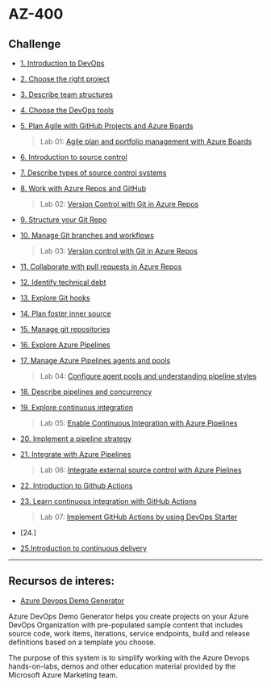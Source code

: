 # AZ-400

## Challenge

- [1. Introduction to DevOps](https://learn.microsoft.com/en-us/training/modules/introduction-to-devops/)

- [2. Choose the right project](https://learn.microsoft.com/en-us/training/modules/choose-right-project/)

- [3. Describe team structures](https://learn.microsoft.com/en-us/training/modules/describe-team-structures/)

- [4. Choose the DevOps tools](https://learn.microsoft.com/en-us/training/modules/migrate-to-devops)

- [5. Plan Agile with GitHub Projects and Azure Boards](https://learn.microsoft.com/en-us/training/modules/plan-agile-github-projects-azure-boards)  
  > Lab 01:
  > [Agile plan and portfolio management with Azure Boards](https://learn.microsoft.com/en-us/training/modules/plan-agile-github-projects-azure-boards/9-agile-plan-portfolio-management-azure-boards)

- [6. Introduction to source control](https://learn.microsoft.com/en-us/training/modules/introduction-to-source-control/)

- [7. Describe types of source control systems](https://learn.microsoft.com/en-us/training/modules/describe-types-of-source-control-systems/)

- [8. Work with Azure Repos and GitHub](https://learn.microsoft.com/en-us/training/modules/work-azure-repos-github/)  
  > Lab 02:
  > [Version Control with Git in Azure Repos](https://learn.microsoft.com/en-us/training/modules/work-azure-repos-github/7-version-control-git-azure-repos)

- [9. Structure your Git Repo](https://learn.microsoft.com/en-us/training/modules/structure-your-git-repo/)

- [10. Manage Git branches and workflows](https://learn.microsoft.com/en-us/training/modules/manage-git-branches-workflows)  
  > Lab 03:
  > [Version control with Git in Azure Repos](https://learn.microsoft.com/en-us/training/modules/manage-git-branches-workflows/7-version-control-git-azure-repos)

- [11. Collaborate with pull requests in Azure Repos](https://learn.microsoft.com/en-us/training/modules/collaborate-pull-requests-azure-repos/)

- [12. Identify technical debt](https://learn.microsoft.com/en-us/training/modules/identify-technical-debt)

- [13. Explore Git hooks](https://learn.microsoft.com/en-us/training/modules/explore-git-hooks)

- [14. Plan foster inner source](https://learn.microsoft.com/en-us/training/modules/plan-fostering-inner-source)

- [15. Manage git repositories](https://learn.microsoft.com/en-us/training/modules/manage-git-repositories)

- [16. Explore Azure Pipelines](https://learn.microsoft.com/en-us/training/modules/explore-azure-pipelines)

- [17. Manage Azure Pipelines agents and pools](https://learn.microsoft.com/en-us/training/modules/manage-azure-pipeline-agents-pools/)  
  > Lab 04:
  > [Configure agent pools and understanding pipeline styles](https://learn.microsoft.com/en-us/training/modules/manage-azure-pipeline-agents-pools/11-configure-agent-pools-understand-pipeline-styles)

- [18. Describe pipelines and concurrency](https://learn.microsoft.com/en-us/training/modules/describe-pipelines-concurrency)

- [19. Explore continuous integration](https://learn.microsoft.com/en-us/training/modules/explore-continuous-integration)  
  > Lab 05:
  > [Enable Continuous Integration with Azure Pipelines](https://learn.microsoft.com/en-us/training/modules/explore-continuous-integration/6-enable-continuous-integration-azure-pipelines)

- [20. Implement a pipeline strategy](https://learn.microsoft.com/en-us/training/modules/implement-pipeline-strategy)

- [21. Integrate with Azure Pipelines](https://learn.microsoft.com/en-us/training/modules/integrate-azure-pipelines/)  
  > Lab 06:
  > [Integrate external source control with Azure Pielines](https://learn.microsoft.com/en-us/training/modules/integrate-azure-pipelines/7-integrate-external-source-control-with-azure-pipelines)

- [22. Introduction to Github Actions](https://learn.microsoft.com/en-us/training/modules/introduction-to-github-actions)

- [23. Learn continuous integration with GitHub Actions](https://learn.microsoft.com/en-us/training/modules/learn-continuous-integration-github-actions)  
  > Lab 07:
  > [Implement GitHub Actions by using DevOps Starter](https://learn.microsoft.com/en-us/training/modules/learn-continuous-integration-github-actions/10-implement-github-actions-by-using-devops-starter)

- [24.]

- [25.Introduction to continuous delivery](https://learn.microsoft.com/en-us/training/modules/introduction-to-continuous-delivery)

***

## Recursos de interes:

- [Azure Devops Demo Generator](https://azuredevopsdemogenerator.azurewebsites.net/)

Azure DevOps Demo Generator helps you create projects on your Azure DevOps Organization with pre-populated sample content that includes source code, work items, iterations, service endpoints, build and release definitions based on a template you choose.

The purpose of this system is to simplify working with the Azure Devops hands-on-labs, demos and other education material provided by the Microsoft Azure Marketing team.
